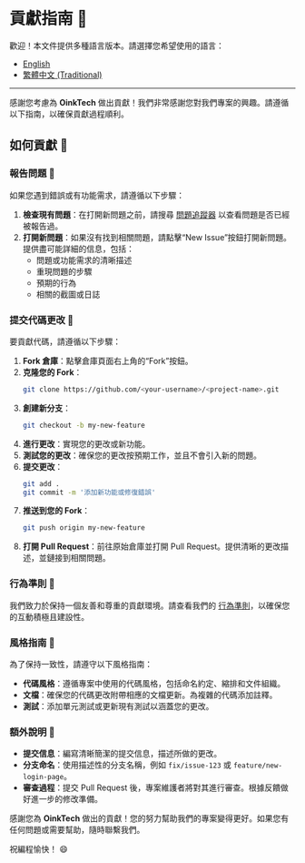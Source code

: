# 貢獻指南 🎉

歡迎！本文件提供多種語言版本。請選擇您希望使用的語言：

- [English](CONTRIBUTING.md)
- [繁體中文 (Traditional)](CONTRIBUTING_zh-TW.md)

---

感謝您考慮為 **OinkTech** 做出貢獻！我們非常感謝您對我們專案的興趣。請遵循以下指南，以確保貢獻過程順利。

## 如何貢獻 🤝

### 報告問題 🐛

如果您遇到錯誤或有功能需求，請遵循以下步驟：

1. **檢查現有問題**：在打開新問題之前，請搜尋 [問題追蹤器](https://github.com/oinktech/<project-name>/issues) 以查看問題是否已經被報告過。
2. **打開新問題**：如果沒有找到相關問題，請點擊“New Issue”按鈕打開新問題。提供盡可能詳細的信息，包括：
   - 問題或功能需求的清晰描述
   - 重現問題的步驟
   - 預期的行為
   - 相關的截圖或日誌

### 提交代碼更改 🚀

要貢獻代碼，請遵循以下步驟：

1. **Fork 倉庫**：點擊倉庫頁面右上角的“Fork”按鈕。
2. **克隆您的 Fork**：
    ```bash
    git clone https://github.com/<your-username>/<project-name>.git
    ```
3. **創建新分支**：
    ```bash
    git checkout -b my-new-feature
    ```
4. **進行更改**：實現您的更改或新功能。
5. **測試您的更改**：確保您的更改按預期工作，並且不會引入新的問題。
6. **提交更改**：
    ```bash
    git add .
    git commit -m '添加新功能或修復錯誤'
    ```
7. **推送到您的 Fork**：
    ```bash
    git push origin my-new-feature
    ```
8. **打開 Pull Request**：前往原始倉庫並打開 Pull Request。提供清晰的更改描述，並鏈接到相關問題。

### 行為準則 📜

我們致力於保持一個友善和尊重的貢獻環境。請查看我們的 [行為準則](CODE_OF_CONDUCT.md)，以確保您的互動積極且建設性。

### 風格指南 📏

為了保持一致性，請遵守以下風格指南：

- **代碼風格**：遵循專案中使用的代碼風格，包括命名約定、縮排和文件組織。
- **文檔**：確保您的代碼更改附帶相應的文檔更新。為複雜的代碼添加註釋。
- **測試**：添加單元測試或更新現有測試以涵蓋您的更改。

### 額外說明 📝

- **提交信息**：編寫清晰簡潔的提交信息，描述所做的更改。
- **分支命名**：使用描述性的分支名稱，例如 `fix/issue-123` 或 `feature/new-login-page`。
- **審查過程**：提交 Pull Request 後，專案維護者將對其進行審查。根據反饋做好進一步的修改準備。

感謝您為 **OinkTech** 做出的貢獻！您的努力幫助我們的專案變得更好。如果您有任何問題或需要幫助，隨時聯繫我們。

祝編程愉快！ 😄
